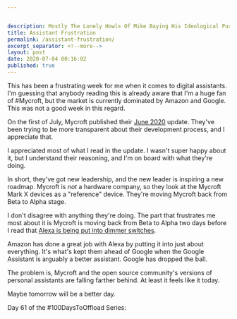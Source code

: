 ```yaml
---


description: Mostly The Lonely Howls Of Mike Baying His Ideological Purity At The Moon
title: Assistant Frustration
permalink: /assistant-frustration/
excerpt_separator: <!--more-->
layout: post
date: 2020-07-04 00:16:02
published: true
---
```



This has been a frustrating week for me when it comes to digital assistants. I'm guessing that anybody reading this is already aware that I'm a huge fan of #Mycroft, but the market is currently dominated by Amazon and Google. This was not a good week in this regard.

<!--more-->

On the first of July, Mycroft published their [June 2020](mycroft.ai/blog/mark-ii-update-june-2020/) update. They've been trying to be more transparent about their development process, and I appreciate that.

I appreciated most of what I read in the update. I wasn't super happy about it, but I understand their reasoning, and I'm on board with what they're doing.

In short, they've got new leadership, and the new leader is inspiring a new roadmap. Mycroft is _not_ a hardware company, so they look at the Mycroft Mark X devices as a "reference" device. They're moving Mycroft back from Beta to Alpha stage.

I don't disagree with anything they're doing. The part that frustrates me most about it is Mycroft is moving back from Beta to Alpha two days before I read that [Alexa is being put into dimmer switches](https://www.techhive.com/article/3331196/leviton-puts-alexa-in-a-dimmer-switch.html). 

Amazon has done a great job with Alexa by putting it into just about everything. It's what's kept them ahead of Google when the Google Assistant is arguably a better assistant. Google has dropped the ball.

The problem is, Mycroft and the open source community's versions of personal assistants are falling farther behind. At least it feels like it today. 

Maybe tomorrow will be a better day.

Day 61 of the #100DaysToOffload Series:
